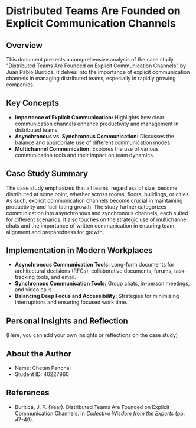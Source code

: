 # Distributed Teams Are Founded on Explicit Communication Channels

## Overview
This document presents a comprehensive analysis of the case study "Distributed Teams Are Founded on Explicit Communication Channels" by Juan Pablo Buriticá. It delves into the importance of explicit communication channels in managing distributed teams, especially in rapidly growing companies.

## Key Concepts
- **Importance of Explicit Communication:** Highlights how clear communication channels enhance productivity and management in distributed teams.
- **Asynchronous vs. Synchronous Communication:** Discusses the balance and appropriate use of different communication modes.
- **Multichannel Communication:** Explores the use of various communication tools and their impact on team dynamics.

## Case Study Summary
The case study emphasizes that all teams, regardless of size, become distributed at some point, whether across rooms, floors, buildings, or cities. As such, explicit communication channels become crucial in maintaining productivity and facilitating growth. The study further categorizes communication into asynchronous and synchronous channels, each suited for different scenarios. It also touches on the strategic use of multichannel chats and the importance of written communication in ensuring team alignment and preparedness for growth.

## Implementation in Modern Workplaces
- **Asynchronous Communication Tools:** Long-form documents for architectural decisions (RFCs), collaborative documents, forums, task-tracking tools, and email.
- **Synchronous Communication Tools:** Group chats, in-person meetings, and video calls.
- **Balancing Deep Focus and Accessibility:** Strategies for minimizing interruptions and ensuring focused work time.

## Personal Insights and Reflection
(Here, you can add your own insights or reflections on the case study)

## About the Author
- Name: Chetan Panchal
- Student ID: 40227960

## References
- Buriticá, J. P. (Year). Distributed Teams Are Founded on Explicit Communication Channels. In *Collective Wisdom from the Experts* (pp. 47-49).
